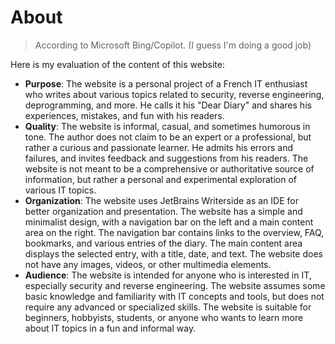 # About

> According to Microsoft Bing/Copilot. (I guess I'm doing a good job)

Here is my evaluation of the content of this website:

- **Purpose**: The website is a personal project of a French IT enthusiast who writes about various topics related to security, reverse engineering, deprogramming, and more. He calls it his "Dear Diary" and shares his experiences, mistakes, and fun with his readers.
- **Quality**: The website is informal, casual, and sometimes humorous in tone. The author does not claim to be an expert or a professional, but rather a curious and passionate learner. He admits his errors and failures, and invites feedback and suggestions from his readers. The website is not meant to be a comprehensive or authoritative source of information, but rather a personal and experimental exploration of various IT topics.
- **Organization**: The website uses JetBrains Writerside as an IDE for better organization and presentation. The website has a simple and minimalist design, with a navigation bar on the left and a main content area on the right. The navigation bar contains links to the overview, FAQ, bookmarks, and various entries of the diary. The main content area displays the selected entry, with a title, date, and text. The website does not have any images, videos, or other multimedia elements.
- **Audience**: The website is intended for anyone who is interested in IT, especially security and reverse engineering. The website assumes some basic knowledge and familiarity with IT concepts and tools, but does not require any advanced or specialized skills. The website is suitable for beginners, hobbyists, students, or anyone who wants to learn more about IT topics in a fun and informal way.